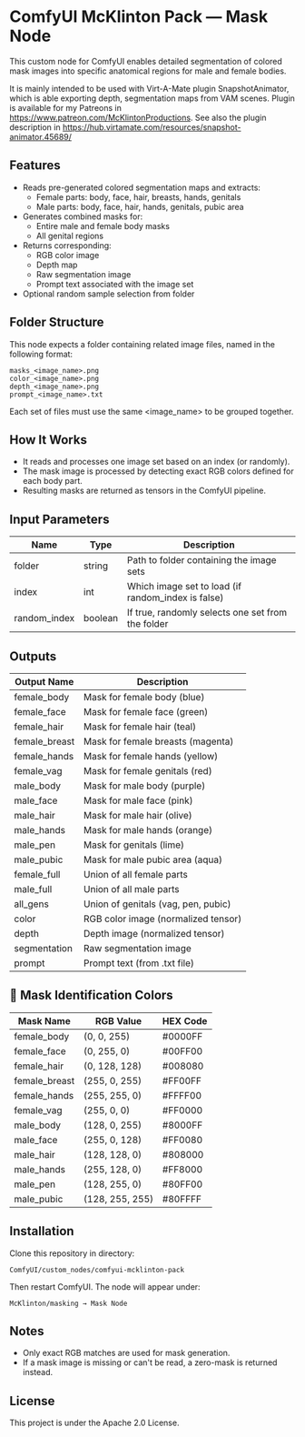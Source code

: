 # ComfyUI McKlinton Pack — Mask Node

This custom node for ComfyUI enables detailed segmentation of colored mask images into specific anatomical regions for male and female bodies. 

 It is mainly intended to be used with Virt-A-Mate plugin SnapshotAnimator, which is able exporting depth, segmentation maps from VAM scenes. Plugin is available for my Patreons in https://www.patreon.com/McKlintonProductions. See also the plugin description in https://hub.virtamate.com/resources/snapshot-animator.45689/

## Features

- Reads pre-generated colored segmentation maps and extracts:
  - Female parts: body, face, hair, breasts, hands, genitals
  - Male parts: body, face, hair, hands, genitals, pubic area
- Generates combined masks for:
  - Entire male and female body masks
  - All genital regions
- Returns corresponding:
  - RGB color image
  - Depth map
  - Raw segmentation image
  - Prompt text associated with the image set
- Optional random sample selection from folder

## Folder Structure

This node expects a folder containing related image files, named in the following format:

    masks_<image_name>.png
    color_<image_name>.png
    depth_<image_name>.png
    prompt_<image_name>.txt

Each set of files must use the same <image_name> to be grouped together.

## How It Works

- It reads and processes one image set based on an index (or randomly).
- The mask image is processed by detecting exact RGB colors defined for each body part.
- Resulting masks are returned as tensors in the ComfyUI pipeline.

## Input Parameters

| Name           | Type     | Description                                             |
|----------------|----------|---------------------------------------------------------|
| folder         | string   | Path to folder containing the image sets                |
| index          | int      | Which image set to load (if random_index is false)      |
| random_index   | boolean  | If true, randomly selects one set from the folder       |

## Outputs

| Output Name      | Description                          |
|------------------|--------------------------------------|
| female_body      | Mask for female body (blue)          |
| female_face      | Mask for female face (green)         |
| female_hair      | Mask for female hair (teal)          |
| female_breast    | Mask for female breasts (magenta)    |
| female_hands     | Mask for female hands (yellow)       |
| female_vag       | Mask for female genitals (red)       |
| male_body        | Mask for male body (purple)          |
| male_face        | Mask for male face (pink)            |
| male_hair        | Mask for male hair (olive)           |
| male_hands       | Mask for male hands (orange)         |
| male_pen         | Mask for genitals (lime)             |
| male_pubic       | Mask for male pubic area (aqua)      |
| female_full      | Union of all female parts            |
| male_full        | Union of all male parts              |
| all_gens         | Union of genitals (vag, pen, pubic)  |
| color            | RGB color image (normalized tensor)  |
| depth            | Depth image (normalized tensor)      |
| segmentation     | Raw segmentation image               |
| prompt           | Prompt text (from .txt file)         |

## 🎨 Mask Identification Colors

| Mask    Name     | RGB Value        | HEX Code   |
|------------------|-------------------|------------|
| female_body      | (0, 0, 255)       | #0000FF    |
| female_face      | (0, 255, 0)       | #00FF00    |
| female_hair      | (0, 128, 128)     | #008080    |
| female_breast    | (255, 0, 255)     | #FF00FF    |
| female_hands     | (255, 255, 0)     | #FFFF00    |
| female_vag       | (255, 0, 0)       | #FF0000    |
| male_body        | (128, 0, 255)     | #8000FF    |
| male_face        | (255, 0, 128)     | #FF0080    |
| male_hair        | (128, 128, 0)     | #808000    |
| male_hands       | (255, 128, 0)     | #FF8000    |
| male_pen         | (128, 255, 0)     | #80FF00    |
| male_pubic       | (128, 255, 255)   | #80FFFF    |


## Installation

Clone this repository in directory:

    ComfyUI/custom_nodes/comfyui-mcklinton-pack


Then restart ComfyUI. The node will appear under:

    McKlinton/masking → Mask Node

## Notes

- Only exact RGB matches are used for mask generation.
- If a mask image is missing or can't be read, a zero-mask is returned instead.

## License

This project is under the Apache 2.0 License.
